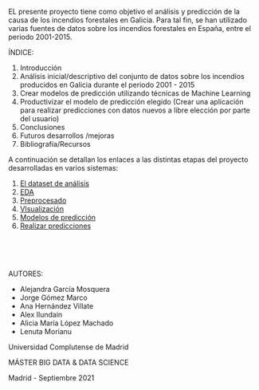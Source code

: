 


EL presente proyecto tiene como objetivo el análisis y predicción de la causa de los incendios forestales en Galicia. Para tal fin, se han utilizado varias fuentes de datos sobre los incendios forestales en España, entre el periodo 2001-2015. 

ÍNDICE:

1. Introducción
1. Análisis inicial/descriptivo del conjunto de datos sobre los incendios producidos en Galicia durante el periodo 2001 - 2015
3. Crear modelos de predicción utilizando técnicas de Machine Learning
4. Productivizar el modelo de predicción elegido (Crear una aplicación para realizar predicciones con datos nuevos a libre elección por parte del usuario)
5. Conclusiones
6. Futuros desarrollos /mejoras
7. Bibliografía/Recursos



A continuación se detallan los enlaces a las distintas etapas del proyecto desarrolladas en varios sistemas:  


1. [El dataset de análisis](https://lenamorianu.github.io/ANALISIS-Y-PREDICCION-DE-LOS-INCENDIOS-FORESTALES-EN-GALICIA/overview.html)
2. [EDA](https://lenamorianu.github.io/ANALISIS-Y-PREDICCION-DE-LOS-INCENDIOS-FORESTALES-EN-GALICIA/features.html)
3. [Preprocesado](https://lenamorianu.github.io/ANALISIS-Y-PREDICCION-DE-LOS-INCENDIOS-FORESTALES-EN-GALICIA/Big_Data_and_Data_Science_UCM_Preprocesado-en-Markdown_cambioinput.html)
4. [VIsualización](https://algmleyee2o0vmwp.maps.arcgis.com/sharing/oauth2/authorize?client_id=dashboards&response_type=token&state=%7B%22portalUrl%22%3A%22https%3A%2F%2Falgmleyee2o0vmwp.maps.arcgis.com%22%7D&expiration=20160&locale=es&redirect_uri=https%3A%2F%2Falgmleyee2o0vmwp.maps.arcgis.com%2Fapps%2Fdashboards%2F23ba0dc6d69d494eb37d0454f51bf81c&redirectToUserOrgUrl=true)
5. [Modelos de predicción](https://lenamorianu.github.io/ANALISIS-Y-PREDICCION-DE-LOS-INCENDIOS-FORESTALES-EN-GALICIA/models.html)
6. [Realizar predicciones](https://share.streamlit.io/lenamorianu/analisis-y-prediccion-de-los-incendios-forestales-en-galicia/main/Streamlit/Incendios_Galicia.py)



<br>
<br>
<br>

AUTORES:

- Alejandra García Mosquera
- Jorge Gómez Marco
- Ana Hernández Villate
- Alex Ilundain
- Alicia María López Machado
- Lenuta Morianu



Universidad Complutense de Madrid

MÁSTER BIG DATA & DATA SCIENCE 

Madrid - Septiembre 2021


